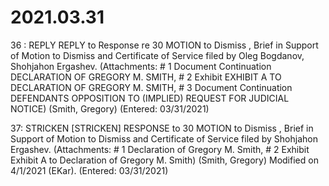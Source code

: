 # 2021.03.31

36 : REPLY 
REPLY to Response re 30 MOTION to Dismiss , Brief in Support of Motion to Dismiss and Certificate of Service filed by Oleg Bogdanov, Shohjahon Ergashev. (Attachments: # 1 Document Continuation DECLARATION OF GREGORY M. SMITH, # 2 Exhibit EXHIBIT A TO DECLARATION OF GREGORY M. SMITH, # 3 Document Continuation DEFENDANTS OPPOSITION TO (IMPLIED) REQUEST FOR JUDICIAL NOTICE) (Smith, Gregory) (Entered: 03/31/2021)

37: STRICKEN
[STRICKEN] RESPONSE to 30 MOTION to Dismiss , Brief in Support of Motion to Dismiss and Certificate of Service filed by Shohjahon Ergashev. (Attachments: # 1 Declaration of Gregory M. Smith, # 2 Exhibit Exhibit A to Declaration of Gregory M. Smith) (Smith, Gregory) Modified on 4/1/2021 (EKar). (Entered: 03/31/2021)